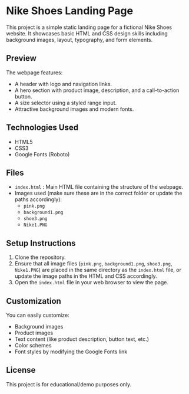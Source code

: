 # Nike Shoes Landing Page

This project is a simple static landing page for a fictional Nike Shoes website. It showcases basic HTML and CSS design skills including background images, layout, typography, and form elements.

## Preview

The webpage features:
- A header with logo and navigation links.
- A hero section with product image, description, and a call-to-action button.
- A size selector using a styled range input.
- Attractive background images and modern fonts.

## Technologies Used
- HTML5
- CSS3
- Google Fonts (Roboto)

## Files
- `index.html` : Main HTML file containing the structure of the webpage.
- Images used (make sure these are in the correct folder or update the paths accordingly):
  - `pink.png`
  - `background1.png`
  - `shoe3.png`
  - `Nike1.PNG`

## Setup Instructions
1. Clone the repository.
2. Ensure that all image files (`pink.png`, `background1.png`, `shoe3.png`, `Nike1.PNG`) are placed in the same directory as the `index.html` file, or update the image paths in the HTML and CSS accordingly.
3. Open the `index.html` file in your web browser to view the page.

## Customization
You can easily customize:
- Background images
- Product images
- Text content (like product description, button text, etc.)
- Color schemes
- Font styles by modifying the Google Fonts link

## License
This project is for educational/demo purposes only.

